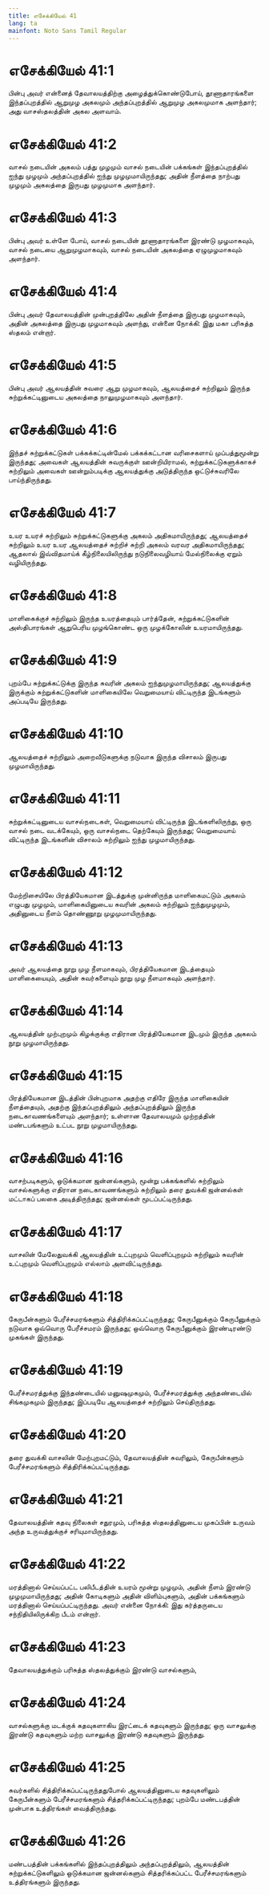 ```yaml
---
title: எசேக்கியேல் 41
lang: ta
mainfont: Noto Sans Tamil Regular
---
```


# எசேக்கியேல் 41:1

பின்பு அவர் என்னைத் தேவாலயத்திற்கு அழைத்துக்கொண்டுபோய், தூணாதாரங்களை இந்தப்புறத்தில் ஆறுமுழ அகலமும் அந்தப்புறத்தில் ஆறுமுழ அகலமுமாக அளந்தார்; அது வாசஸ்தலத்தின் அகல அளவாம்.

# எசேக்கியேல் 41:2

வாசல் நடையின் அகலம் பத்து முழமும் வாசல் நடையின் பக்கங்கள் இந்தப்புறத்தில் ஐந்து முழமும் அந்தப்புறத்தில் ஐந்து முழமுமாயிருந்தது; அதின் நீளத்தை நாற்பது முழமும் அகலத்தை இருபது முழமுமாக அளந்தார்.

# எசேக்கியேல் 41:3

பின்பு அவர் உள்ளே போய், வாசல் நடையின் தூணாதாரங்களை இரண்டு முழமாகவும், வாசல் நடையை ஆறுமுழமாகவும், வாசல் நடையின் அகலத்தை ஏழுமுழமாகவும் அளந்தார்.

# எசேக்கியேல் 41:4

பின்பு அவர் தேவாலயத்தின் முன்புறத்திலே அதின் நீளத்தை இருபது முழமாகவும், அதின் அகலத்தை இருபது முழமாகவும் அளந்து, என்னை நோக்கி: இது மகா பரிசுத்த ஸ்தலம் என்றார்.

# எசேக்கியேல் 41:5

பின்பு அவர் ஆலயத்தின் சுவரை ஆறு முழமாகவும், ஆலயத்தைச் சுற்றிலும் இருந்த சுற்றுக்கட்டினுடைய அகலத்தை நாலுமுழமாகவும் அளந்தார்.

# எசேக்கியேல் 41:6

இந்தச் சுற்றுக்கட்டுகள் பக்கக்கட்டின்மேல் பக்கக்கட்டான வரிசைகளாய் முப்பத்துமூன்று இருந்தது; அவைகள் ஆலயத்தின் சுவருக்குள் ஊன்றியிராமல், சுற்றுக்கட்டுகளுக்காகச் சுற்றிலும் அவைகள் ஊன்றும்படிக்கு ஆலயத்துக்கு அடுத்திருந்த ஒட்டுச்சுவரிலே பாய்ந்திருந்தது.

# எசேக்கியேல் 41:7

உயர உயரச் சுற்றிலும் சுற்றுக்கட்டுகளுக்கு அகலம் அதிகமாயிருந்தது; ஆலயத்தைச் சுற்றிலும் உயர உயர ஆலயத்தைச் சுற்றிச் சுற்றி அகலம் வரவர அதிகமாயிருந்தது; ஆதலால் இவ்விதமாய்க் கீழ்நிலையிலிருந்து நடுநிலைவழியாய் மேல்நிலைக்கு ஏறும் வழியிருந்தது.

# எசேக்கியேல் 41:8

மாளிகைக்குச் சுற்றிலும் இருந்த உயரத்தையும் பார்த்தேன், சுற்றுக்கட்டுகளின் அஸ்திபாரங்கள் ஆறுபெரிய முழங்கொண்ட ஒரு முழக்கோலின் உயரமாயிருந்தது.

# எசேக்கியேல் 41:9

புறம்பே சுற்றுக்கட்டுக்கு இருந்த சுவரின் அகலம் ஐந்துமுழமாயிருந்தது; ஆலயத்துக்கு இருக்கும் சுற்றுக்கட்டுகளின் மாளிகையிலே வெறுமையாய் விட்டிருந்த இடங்களும் அப்படியே இருந்தது.

# எசேக்கியேல் 41:10

ஆலயத்தைச் சுற்றிலும் அறைவீடுகளுக்கு நடுவாக இருந்த விசாலம் இருபது முழமாயிருந்தது.

# எசேக்கியேல் 41:11

சுற்றுக்கட்டினுடைய வாசல்நடைகள், வெறுமையாய் விட்டிருந்த இடங்களிலிருந்து, ஒரு வாசல் நடை வடக்கேயும், ஒரு வாசல்நடை தெற்கேயும் இருந்தது; வெறுமையாய் விட்டிருந்த இடங்களின் விசாலம் சுற்றிலும் ஐந்து முழமாயிருந்தது.

# எசேக்கியேல் 41:12

மேற்றிசையிலே பிரத்தியேகமான இடத்துக்கு முன்னிருந்த மாளிகைமட்டும் அகலம் எழுபது முழமும், மாளிகையினுடைய சுவரின் அகலம் சுற்றிலும் ஐந்துமுழமும், அதினுடைய நீளம் தொண்ணூறு முழமுமாயிருந்தது.

# எசேக்கியேல் 41:13

அவர் ஆலயத்தை நூறு முழ நீளமாகவும், பிரத்தியேகமான இடத்தையும் மாளிகையையும், அதின் சுவர்களையும் நூறு முழ நீளமாகவும் அளந்தார்.

# எசேக்கியேல் 41:14

ஆலயத்தின் முற்புறமும் கிழக்குக்கு எதிரான பிரத்தியேகமான இடமும் இருந்த அகலம் நூறு முழமாயிருந்தது.

# எசேக்கியேல் 41:15

பிரத்தியேகமான இடத்தின் பின்புறமாக அதற்கு எதிரே இருந்த மாளிகையின் நீளத்தையும், அதற்கு இந்தப்புறத்திலும் அந்தப்புறத்திலும் இருந்த நடைகாவணங்களையும் அளந்தார்; உள்ளான தேவாலயமும் முற்றத்தின் மண்டபங்களும் உட்பட நூறு முழமாயிருந்தது.

# எசேக்கியேல் 41:16

வாசற்படிகளும், ஒடுக்கமான ஜன்னல்களும், மூன்று பக்கங்களில் சுற்றிலும் வாசல்களுக்கு எதிரான நடைகாவணங்களும் சுற்றிலும் தரை துவக்கி ஜன்னல்கள் மட்டாகப் பலகை அடித்திருந்தது; ஜன்னல்கள் மூடப்பட்டிருந்தது.

# எசேக்கியேல் 41:17

வாசலின் மேலேதுவக்கி ஆலயத்தின் உட்புறமும் வெளிப்புறமும் சுற்றிலும் சுவரின் உட்புறமும் வெளிப்புறமும் எல்லாம் அளவிட்டிருந்தது.

# எசேக்கியேல் 41:18

கேருபீன்களும் பேரீச்சமரங்களும் சித்திரிக்கப்பட்டிருந்தது; கேருபீனுக்கும் கேருபீனுக்கும் நடுவாக ஒவ்வொரு பேரீச்சமரம் இருந்தது; ஒவ்வொரு கேருபீனுக்கும் இரண்டிரண்டு முகங்கள் இருந்தது.

# எசேக்கியேல் 41:19

பேரீச்சமரத்துக்கு இந்தண்டையில் மனுஷமுகமும், பேரீச்சமரத்துக்கு அந்தண்டையில் சிங்கமுகமும் இருந்தது; இப்படியே ஆலயத்தைச் சுற்றிலும் செய்திருந்தது.

# எசேக்கியேல் 41:20

தரை துவக்கி வாசலின் மேற்புறமட்டும், தேவாலயத்தின் சுவரிலும், கேருபீன்களும் பேரீச்சமரங்களும் சித்திரிக்கப்பட்டிருந்தது.

# எசேக்கியேல் 41:21

தேவாலயத்தின் கதவு நிலைகள் சதுரமும், பரிசுத்த ஸ்தலத்தினுடைய முகப்பின் உருவம் அந்த உருவத்துக்குச் சரியுமாயிருந்தது.

# எசேக்கியேல் 41:22

மரத்தினால் செய்யப்பட்ட பலிபீடத்தின் உயரம் மூன்று முழமும், அதின் நீளம் இரண்டு முழமுமாயிருந்தது; அதின் கோடிகளும் அதின் விளிம்புகளும், அதின் பக்கங்களும் மரத்தினால் செய்யப்பட்டிருந்தது. அவர் என்னை நோக்கி: இது கர்த்தருடைய சந்நிதியிலிருக்கிற பீடம் என்றார்.

# எசேக்கியேல் 41:23

தேவாலயத்துக்கும் பரிசுத்த ஸ்தலத்துக்கும் இரண்டு வாசல்களும்,

# எசேக்கியேல் 41:24

வாசல்களுக்கு மடக்குக் கதவுகளாகிய இரட்டைக் கதவுகளும் இருந்தது; ஒரு வாசலுக்கு இரண்டு கதவுகளும் மற்ற வாசலுக்கு இரண்டு கதவுகளும் இருந்தது.

# எசேக்கியேல் 41:25

சுவர்களில் சித்திரிக்கப்பட்டிருந்ததுபோல் ஆலயத்தினுடைய கதவுகளிலும் கேருபீன்களும் பேரீச்சமரங்களும் சித்தரிக்கப்பட்டிருந்தது; புறம்பே மண்டபத்தின் முன்பாக உத்திரங்கள் வைத்திருந்தது.

# எசேக்கியேல் 41:26

மண்டபத்தின் பக்கங்களில் இந்தப்புறத்திலும் அந்தப்புறத்திலும், ஆலயத்தின் சுற்றுக்கட்டுகளிலும் ஒடுக்கமான ஜன்னல்களும் சித்தரிக்கப்பட்ட பேரீச்சமரங்களும் உத்திரங்களும் இருந்தது.

